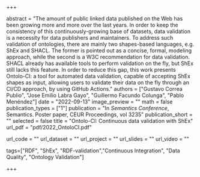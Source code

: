 +++

abstract = "The amount of public linked data published on the Web has been growing more and more over the last years. In order to keep the consistency of this continuously-growing base of datasets, data validation is a necessity for data publishers and maintainers. To address such validation of ontologies, there are mainly two shapes-based languages, e.g. ShEx and SHACL. The former is pointed out as a concise, formal, modeling approach, while the second is a W3C recommendation for data validation. SHACL already has available tools to perform validation on the fly, but ShEx still lacks this feature. In order to reduce this gap, this work presents Ontolo-CI: a tool for automated data validation, capable of accepting ShEx shapes as input, allowing users to validate their data on the fly through an CI/CD approach, by using GitHub Actions."
authors = ["Gustavo Correa Publio", "Jose Emilio Labra Gayo", "Guillermo Facundo Colunga", "Pablo Menéndez"]
date = "2022-09-13"
image_preview = ""
math = false
publication_types = ["1"]
publication = "In *Semantics Conference*, Semantics. Poster paper, CEUR Proceedings, vol 3235"
publication_short = ""
selected = false
title = "Ontolo-CI: Continuous data validation with ShEx"
url_pdf = "pdf/2022_OntoloCI.pdf"

url_code = ""
url_dataset = ""
url_project = ""
url_slides = ""
url_video = ""

tags=["RDF", "ShEx", "RDF-validation","Continuous Integration", "Data Quality", "Ontology Validation"]

+++